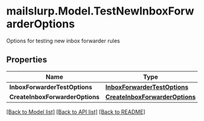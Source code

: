 # mailslurp.Model.TestNewInboxForwarderOptions
Options for testing new inbox forwarder rules
## Properties

Name | Type | Description | Notes
------------ | ------------- | ------------- | -------------
**InboxForwarderTestOptions** | [**InboxForwarderTestOptions**](InboxForwarderTestOptions) |  | 
**CreateInboxForwarderOptions** | [**CreateInboxForwarderOptions**](CreateInboxForwarderOptions) |  | 

[[Back to Model list]](../README#documentation-for-models) [[Back to API list]](../README#documentation-for-api-endpoints) [[Back to README]](../README)

